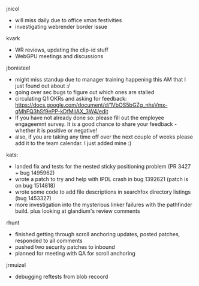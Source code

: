 jnicol
  * will miss daily due to office xmas festivities
  * investigating webrender border issue

kvark
  * WR reviews, updating the clip-id stuff
  * WebGPU meetings and discussions


jbonisteel
  * might miss standup due to manager training happening this AM that I just found out about :/
  * going over sec bugs to figure out which ones are stalled
  * circulating Q1 OKRs and asking for feedback: https://docs.google.com/document/d/1VbOS5bGZg_nhsVmx-qMhFQ3hSf9ePP-kDfMiiAX_3W4/edit
  * If you have not already done so: please fill out the employee engageemnt survey. It is a good chance to share your feedback - whether it is positive or negative!
  * also, if you are taking any time off over the next couple of weeks please add it to the team calendar. I just added mine :)

kats:
  * landed fix and tests for the nested sticky positioning problem (PR 3427 + bug 1495962)
  * wrote a patch to try and help with IPDL crash in bug 1392621 (patch is on bug 1514818)
  * wrote some code to add file descriptions in searchfox directory listings (bug 1453327)
  * more investigation into the mysterious linker failures with the pathfinder build. plus looking at glandium's review comments

rhunt
  * finished getting through scroll anchoring updates, posted patches, responded to all comments
  * pushed two security patches to inbound
  * planned for meeting with QA for scroll anchoring


jrmuizel
  * debugging reftests from blob recoord
